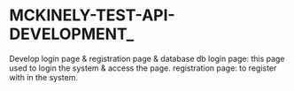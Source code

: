 # MCKINELY-TEST-API-DEVELOPMENT_
Develop login page & registration page & database db
login page: this page used to login the system & access the page.
registration page: to register with in the system.
